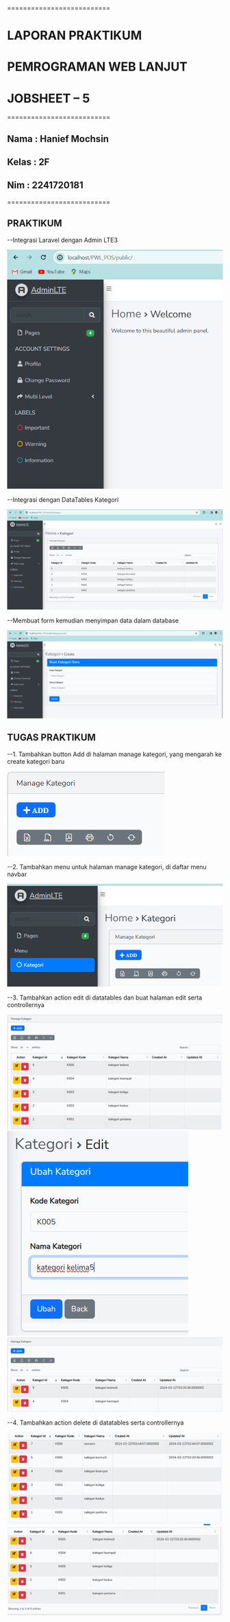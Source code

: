 ==========================

# LAPORAN PRAKTIKUM

# PEMROGRAMAN WEB LANJUT

# JOBSHEET – 5

==========================

## Nama : Hanief Mochsin

## Kelas : 2F

## Nim : 2241720181

==========================

## PRAKTIKUM

--Integrasi Laravel dengan Admin LTE3

![alt text](image.png)

--Integrasi dengan DataTables Kategori

![alt text](image-1.png)

--Membuat form kemudian menyimpan data dalam database

![alt text](image-2.png)

## TUGAS PRAKTIKUM

--1.	Tambahkan button Add di halaman manage kategori, yang mengarah ke create kategori baru

![alt text](image-3.png)

--2.	Tambahkan menu untuk halaman manage kategori, di daftar menu navbar

![alt text](image-4.png)

--3.	Tambahkan action edit di datatables dan buat halaman edit serta controllernya

![alt text](image-5.png)
![alt text](image-7.png)
![alt text](image-8.png)

--4.	Tambahkan action delete di datatables serta controllernya

![alt text](image-9.png)
![alt text](image-10.png)